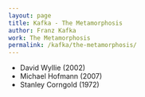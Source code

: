 ```yaml
---
layout: page
title: Kafka - The Metamorphosis
author: Franz Kafka
work: The Metamorphosis
permalink: /kafka/the-metamorphosis/
---
```

* David Wyllie (2002)
* Michael Hofmann (2007)
* Stanley Corngold (1972)
